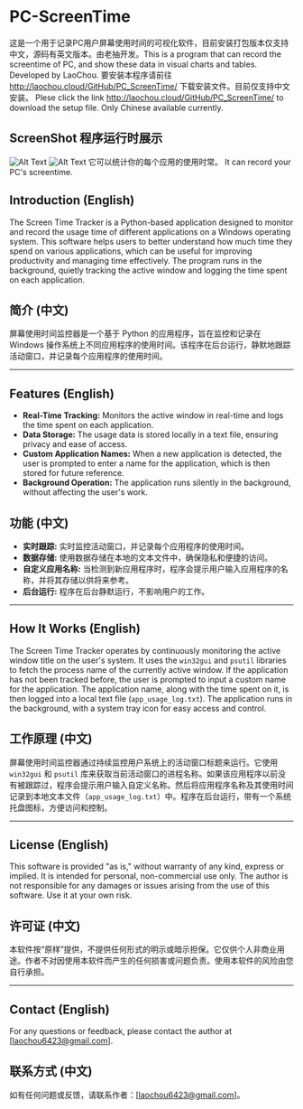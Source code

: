 # PC-ScreenTime
这是一个用于记录PC用户屏幕使用时间的可视化软件，目前安装打包版本仅支持中文，源码有英文版本。由老抽开发。This is a program that can record the screentime of PC, and show these data in visual charts and tables. Developed by LaoChou.
要安装本程序请前往 http://laochou.cloud/GitHub/PC_ScreenTime/ 下载安装文件。目前仅支持中文安装。
Plese click the link http://laochou.cloud/GitHub/PC_ScreenTime/ to download the setup file. Only Chinese available currently.
## ScreenShot 程序运行时展示
![Alt Text](http://laochou.cloud/GitHub/PC_ScreenTime/images/%E6%80%BB%E8%A7%88%E5%9B%BE%E8%A1%A8.png)
![Alt Text](http://laochou.cloud/GitHub/PC_ScreenTime/images/%E8%AF%A6%E7%BB%86%E8%A1%A8%E6%A0%BC.png)
它可以统计你的每个应用的使用时常。
It can record your PC's screentime.
## Introduction (English)
The Screen Time Tracker is a Python-based application designed to monitor and record the usage time of different applications on a Windows operating system. This software helps users to better understand how much time they spend on various applications, which can be useful for improving productivity and managing time effectively. The program runs in the background, quietly tracking the active window and logging the time spent on each application.

## 简介 (中文)
屏幕使用时间监控器是一个基于 Python 的应用程序，旨在监控和记录在 Windows 操作系统上不同应用程序的使用时间。该程序在后台运行，静默地跟踪活动窗口，并记录每个应用程序的使用时间。

---

## Features (English)
- **Real-Time Tracking:** Monitors the active window in real-time and logs the time spent on each application.
- **Data Storage:** The usage data is stored locally in a text file, ensuring privacy and ease of access.
- **Custom Application Names:** When a new application is detected, the user is prompted to enter a name for the application, which is then stored for future reference.
- **Background Operation:** The application runs silently in the background, without affecting the user's work.

## 功能 (中文)
- **实时跟踪:** 实时监控活动窗口，并记录每个应用程序的使用时间。
- **数据存储:** 使用数据存储在本地的文本文件中，确保隐私和便捷的访问。
- **自定义应用名称:** 当检测到新应用程序时，程序会提示用户输入应用程序的名称，并将其存储以供将来参考。
- **后台运行:** 程序在后台静默运行，不影响用户的工作。

---

## How It Works (English)
The Screen Time Tracker operates by continuously monitoring the active window title on the user's system. It uses the `win32gui` and `psutil` libraries to fetch the process name of the currently active window. If the application has not been tracked before, the user is prompted to input a custom name for the application. The application name, along with the time spent on it, is then logged into a local text file (`app_usage_log.txt`). The application runs in the background, with a system tray icon for easy access and control.

## 工作原理 (中文)
屏幕使用时间监控器通过持续监控用户系统上的活动窗口标题来运行。它使用 `win32gui` 和 `psutil` 库来获取当前活动窗口的进程名称。如果该应用程序以前没有被跟踪过，程序会提示用户输入自定义名称。然后将应用程序名称及其使用时间记录到本地文本文件（`app_usage_log.txt`）中。程序在后台运行，带有一个系统托盘图标，方便访问和控制。

---

## License (English)
This software is provided "as is," without warranty of any kind, express or implied. It is intended for personal, non-commercial use only. The author is not responsible for any damages or issues arising from the use of this software. Use it at your own risk.

## 许可证 (中文)
本软件按“原样”提供，不提供任何形式的明示或暗示担保。它仅供个人非商业用途。作者不对因使用本软件而产生的任何损害或问题负责。使用本软件的风险由您自行承担。

---

## Contact (English)
For any questions or feedback, please contact the author at [laochou6423@gmail.com].

## 联系方式 (中文)
如有任何问题或反馈，请联系作者：[laochou6423@gmail.com]。
